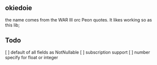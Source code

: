 okiedoie
------

the name comes from the WAR III orc Peon quotes. It likes working so as this lib;


## Todo


[ ] default of all fields as NotNullable
[ ] subscription support
[ ] number specify for float or integer
